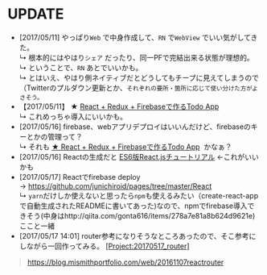 # UPDATE
 - [2017/05/11] やっぱり`Web` で中身作成して、`RN` で`WebView` でいい気がしてきた。  
 ↳ 根本的にはやはり`シェア` だったり、同一PFで完結出来る状態が理想的。  
 ↳ ということで、`RN` あとでいいかも。  
 ↳ とはいえ、やはり側ネイティブだとどうしてもチープに見えてしまうので（Twitterのプルダウン更新とか、`それぞれの要所・箇所に応じて使い分けた方がよさそう。`
 - 【2017/05/11】 ★ [React + Redux + Firebaseで作るTodo App](http://qiita.com/gonta616/items/278a7e81a8b624d9621e)  
 ↳ これめっちゃ導入にいいかも。
 - [2017/05/16] firebase、webアプリデプロイはいいんだけど、firebaseのキーとかの管理って？  
 ↳ それも [★ React + Redux + Firebaseで作るTodo App](http://qiita.com/gonta616/items/278a7e81a8b624d9621e)  かなぁ？
 - [2017/05/16] Reactの生成だと [ES6版React.jsチュートリアル](http://qiita.com/nownabe/items/2d8b92d95186c3941de0#getting-started) ←これがいいかも
 - [2017/05/17] Reactでfirebase deploy → https://github.com/junichiroid/pages/tree/master/React  
 ↳ `yarn`だけしか使えないと思ったら`npm`も使えるみたい（create-react-appで自動生成されたREADMEに書いてあった)なので、npmでfirebase導入できそう(中身はhttp://qiita.com/gonta616/items/278a7e81a8b624d9621e) ここと一緒
 - [2017/05/17 14:01] router参考になりそうなところあったので、そこ参考にしながら一回作ってみる。 [[Project:20170517_router]](https://github.com/junichiroid/pages/tree/master/React/20170517_router)
 > https://blog.mismithportfolio.com/web/20161107reactrouter
